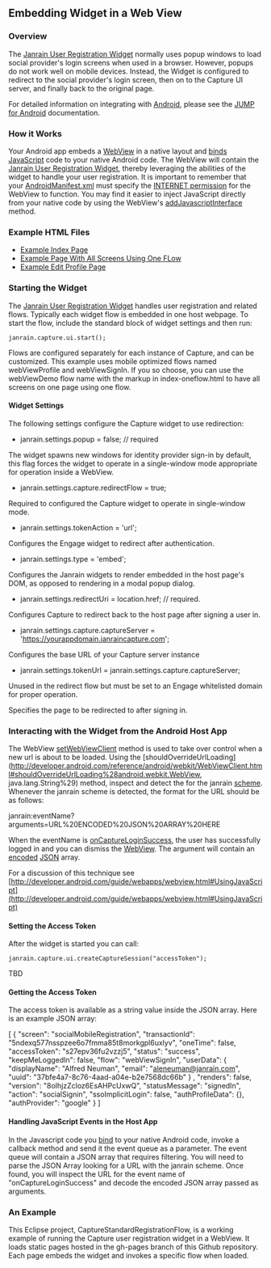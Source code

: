 ## Embedding Widget in a Web View

### Overview

The [Janrain User Registration Widget](http://developers.janrain.com/documentation/widgets/user-registration-widget/) 
normally uses popup windows to load social provider's login screens 
when used in a browser. However, popups do not work well on mobile devices. Instead, the Widget is 
configured to redirect to the social provider's login screen, then on to the Capture UI server, and 
finally back to the original page. 

For detailed information on integrating with [Android](http://www.android.com/), please see the 
[JUMP for Android](http://developers.janrain.com/documentation/mobile-libraries/jump-for-android/) 
documentation. 

### How it Works

Your Android app embeds a 
[WebView](http://developer.android.com/reference/android/webkit/WebView.html) in a native layout 
and [binds JavaScript](http://developer.android.com/guide/webapps/webview.html#UsingJavaScript) 
code to your native Android code. The WebView will contain the 
[Janrain User Registration Widget](http://developers.janrain.com/documentation/widgets/user-registration-widget/), 
thereby leveraging the abilities of the widget to handle your user registration. It is important to remember that your 
[AndroidManifest.xml](http://developer.android.com/guide/topics/manifest/manifest-intro.html) must specify the 
[INTERNET permission](http://developer.android.com/reference/android/Manifest.permission.html#INTERNET) 
for the WebView to function. You may find it easier to inject JavaScript directly from your 
native code by using the WebView's 
[addJavascriptInterface](http://developer.android.com/reference/android/webkit/WebView.html#addJavascriptInterface%28java.lang.Object,%28java.lang.String%29) 
method. 

### Example HTML Files

* [Example Index Page](https://raw.github.com/janrain/CaptureWebViewDemo/gh-pages/index.html)
* [Example Page With All Screens Using One FLow](https://raw.github.com/janrain/CaptureWebViewDemo/gh-pages/index-oneflow.html)
* [Example Edit Profile Page](https://raw.github.com/janrain/CaptureWebViewDemo/gh-pages/edit-profile.html)

### Starting the Widget

The [Janrain User Registration Widget](http://developers.janrain.com/documentation/widgets/user-registration-widget/) 
handles user registration and related flows. Typically each widget flow is embedded in one host 
webpage. To start the flow, include the standard block of widget settings and then run:

    janrain.capture.ui.start();

Flows are configured separately for each instance of Capture, and can be customized.
This example uses mobile optimized flows named webViewProfile and webViewSignIn.
If you so choose, you can use the webViewDemo flow name with the markup in index-oneflow.html
to have all screens on one page using one flow.

#### Widget Settings

The following settings configure the Capture widget to use redirection:

* janrain.settings.popup = false; // required

The widget spawns new windows for identity provider sign-in by default, this 
flag forces the widget to operate in a single-window mode appropriate for 
operation inside a WebView.

* janrain.settings.capture.redirectFlow = true;

Required to configured the Capture widget to operate in single-window mode.

* janrain.settings.tokenAction = 'url';

Configures the Engage widget to redirect after authentication.

* janrain.settings.type = 'embed';

Configures the Janrain widgets to render embedded in the host page's DOM,
as opposed to rendering in a modal popup dialog.

* janrain.settings.redirectUri = location.href; // required.

Configures Capture to redirect back to the host page after signing a user in.

* janrain.settings.capture.captureServer = 'https://yourappdomain.janraincapture.com';

Configures the base URL of your Capture server instance

* janrain.settings.tokenUrl = janrain.settings.capture.captureServer;

Unused in the redirect flow but must be set to an Engage whitelisted
domain for proper operation.

Specifies the page to be redirected to after signing in.

### Interacting with the Widget from the Android Host App

The WebView [setWebViewClient](http://developer.android.com/reference/android/webkit/WebView.html#setWebViewClient%28android.webkit.WebViewClient%29) 
method is used to take over control when a new url is about to be loaded. Using the 
[shouldOverrideUrlLoading](http://developer.android.com/reference/android/webkit/WebViewClient.html#shouldOverrideUrlLoading%28android.webkit.WebView, java.lang.String%29) 
method, inspect and detect the for the janrain [scheme](http://en.wikipedia.org/wiki/URI_scheme). 
Whenever the janrain scheme is detected, the format for the URL should be as follows:

janrain:eventName?arguments=URL%20ENCODED%20JSON%20ARRAY%20HERE 

When the eventName is [onCaptureLoginSuccess](http://developers.janrain.com/documentation/widgets/user-registration-widget/capture-widget-api/events/), 
the user has successfully logged in and you can dismiss the 
[WebView](http://developer.android.com/reference/android/webkit/WebView.html). The 
argument will contain an [encoded](http://en.wikipedia.org/wiki/Percent-encoding) 
[JSON](http://www.json.org/) array. 

For a discussion of this technique see [http://developer.android.com/guide/webapps/webview.html#UsingJavaScript](http://developer.android.com/guide/webapps/webview.html#UsingJavaScript)

#### Setting the Access Token

After the widget is started you can call:

    janrain.capture.ui.createCaptureSession("accessToken");

TBD

#### Getting the Access Token

The access token is available as a string value inside the JSON array. Here is an example JSON 
array:

[
{
"screen": "socialMobileRegistration",
"transactionId": "5ndexq577nsspzee6o7fmma85t8morkgpl6uxlyv",
"oneTime": false,
"accessToken": "s27epv36fu2vzzj5",
"status": "success",
"keepMeLoggedIn": false,
"flow": "webViewSignIn",
"userData":
{ "displayName": "Alfred Neuman", "email": "aleneuman@janrain.com", "uuid": "37bfe4a7-8c76-4aad-a04e-b2e7568dc66b" }
,
"renders": false,
"version": "8oIhjzZcloz6EsAHPcUxwQ",
"statusMessage": "signedIn",
"action": "socialSignin",
"ssoImplicitLogin": false,
"authProfileData": {},
"authProvider": "google"
}
]

#### Handling JavaScript Events in the Host App

In the Javascript code you 
[bind](http://developer.android.com/guide/webapps/webview.html#UsingJavaScript) to your native 
Android code, invoke a callback method and send it the event queue as a parameter. The event queue 
will contain a JSON array that requires filtering. You will need to parse the JSON Array looking 
for a URL with the janrain scheme. Once found, you will inspect the URL for the event name of 
"onCaptureLoginSuccess" and decode the encoded JSON array passed as arguments. 

### An Example

This Eclipse project, CaptureStandardRegistrationFlow, is a working example of
running the Capture user registration widget in a WebView. It loads static
pages hosted in the gh-pages branch of this Github repository.
Each page embeds the widget and invokes a specific flow when loaded.
